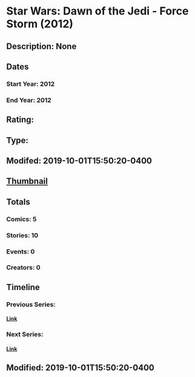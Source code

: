 # Star Wars: Dawn of the Jedi - Force Storm (2012)
## Description: None
## Dates
### Start Year: 2012
### End Year: 2012
## Rating: 
## Type: 
## Modifed: 2019-10-01T15:50:20-0400
## [Thumbnail](http://i.annihil.us/u/prod/marvel/i/mg/6/60/5d9375b32f0f1.jpg)
## Totals
### Comics: 5
### Stories: 10
### Events: 0
### Creators: 0
## Timeline
### Previous Series: 
#### [Link]()
### Next Series: 
#### [Link]()
## Modified: 2019-10-01T15:50:20-0400